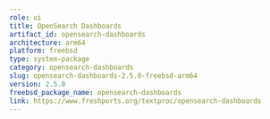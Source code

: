 ```yaml
---
role: ui
title: OpenSearch Dashboards
artifact_id: opensearch-dashboards
architecture: arm64
platform: freebsd
type: system-package
category: opensearch-dashboards
slug: opensearch-dashboards-2.5.0-freebsd-arm64
version: 2.5.0
freebsd_package_name: opensearch-dashboards
link: https://www.freshports.org/textproc/opensearch-dashboards
---
```

